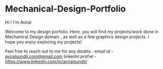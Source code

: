 # Mechanical-Design-Portfolio
Hi ! I'm Aviral 

Welcome to my design porfolio. Here, you will find my projects/work done in Mechanical Design domain , as well as a few graphics design projects.
I hope you enjoy exploring my projects!

Feel free to reach out to me for any doubts :
email id - aviralsundli.com@gmail.com 
linkedin profiel - https://www.linkedin.com/in/aviralsundli/
